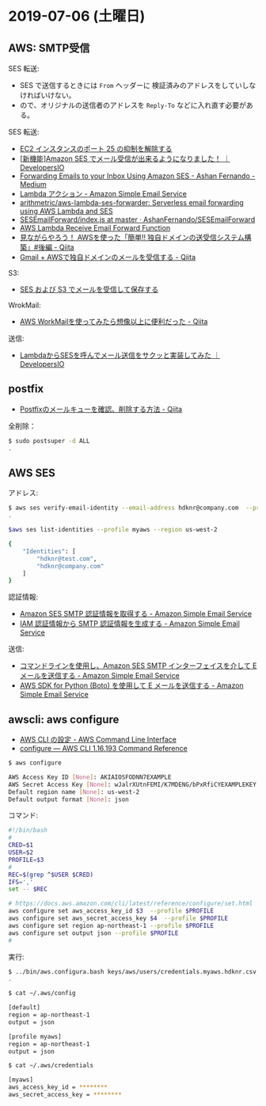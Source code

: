 # 2019-07-06 (土曜日)

## AWS: SMTP受信

SES 転送:

- SES で送信するときには `From` ヘッダーに 検証済みのアドレスをしていしなければいけない。
- ので、オリジナルの送信者のアドレスを `Reply-To` などに入れ直す必要がある。

SES 転送:

- [EC2 インスタンスのポート 25 の抑制を解除する](https://aws.amazon.com/jp/premiumsupport/knowledge-center/ec2-port-25-throttle/)
- [[新機能]Amazon SES でメール受信が出来るようになりました！ ｜ DevelopersIO](https://dev.classmethod.jp/cloud/receiving-email-with-amazon-ses/)
- [Forwarding Emails to your Inbox Using Amazon SES - Ashan Fernando - Medium](https://medium.com/@ashan.fernando/forwarding-emails-to-your-inbox-using-amazon-ses-2d261d60e417)
- [Lambda アクション - Amazon Simple Email Service](https://docs.aws.amazon.com/ja_jp/ses/latest/DeveloperGuide/receiving-email-action-lambda.html)
- [arithmetric/aws-lambda-ses-forwarder: Serverless email forwarding using AWS Lambda and SES](https://github.com/arithmetric/aws-lambda-ses-forwarder)
- [SESEmailForward/index.js at master · AshanFernando/SESEmailForward](https://github.com/AshanFernando/SESEmailForward/blob/master/index.js)
- [AWS Lambda Receive Email Forward Function](https://gist.github.com/dkavraal/356dc60f8f6beb8b5070e891adadab96)
- [見ながらやろう！ AWSを使った「簡単!! 独自ドメインの送受信システム構築」#後編 - Qiita](https://qiita.com/nago3/items/df0d4705841d22404d10)
- [Gmail + AWSで独自ドメインのメールを受信する - Qiita](https://qiita.com/komakomako/items/a1ed84b58b46eb434cf2)


S3:

- [SES および S3 でメールを受信して​​保存する](https://aws.amazon.com/jp/premiumsupport/knowledge-center/ses-receive-inbound-emails/)

WrokMail:

- [AWS WorkMailを使ってみたら想像以上に便利だった - Qiita](https://qiita.com/ysKey2/items/2b019337772f8499beec)

送信:

- [LambdaからSESを呼んでメール送信をサクッと実装してみた ｜ DevelopersIO](https://dev.classmethod.jp/cloud/aws/lambda-to-ses/)

## postfix

- [Postfixのメールキューを確認、削除する方法 - Qiita](https://qiita.com/pb_tmz08/items/60c760d71da00fcf5d9b)

全削除：

~~~bash
$ sudo postsuper -d ALL
.
~~~

## AWS SES

アドレス:

~~~bash
$ aws ses verify-email-identity --email-address hdknr@company.com  --profile myaws --region us-west-2
.
~~~

~~~bash
$aws ses list-identities --profile myaws --region us-west-2

{
    "Identities": [
        "hdknr@test.com",
        "hdknr@company.com"
    ]
}
~~~

認証情報:

- [Amazon SES SMTP 認証情報を取得する - Amazon Simple Email Service](https://docs.aws.amazon.com/ja_jp/ses/latest/DeveloperGuide/smtp-credentials.html)
- [IAM 認証情報から SMTP 認証情報を生成する - Amazon Simple Email Service](https://docs.aws.amazon.com/ja_jp/ses/latest/DeveloperGuide/example-create-smtp-credentials.html)

送信:

- [コマンドラインを使用し、Amazon SES SMTP インターフェイスを介して E メールを送信する - Amazon Simple Email Service](https://docs.aws.amazon.com/ja_jp/ses/latest/DeveloperGuide/send-email-smtp-client-command-line.html)
- [AWS SDK for Python (Boto) を使用して E メールを送信する - Amazon Simple Email Service](https://docs.aws.amazon.com/ja_jp/ses/latest/DeveloperGuide/send-using-sdk-python.html)

## awscli: aws configure

- [AWS CLI の設定 - AWS Command Line Interface](https://docs.aws.amazon.com/ja_jp/cli/latest/userguide/cli-chap-configure.html)
- [configure — AWS CLI 1.16.193 Command Reference](https://docs.aws.amazon.com/cli/latest/reference/configure/)

~~~bash
$ aws configure

AWS Access Key ID [None]: AKIAIOSFODNN7EXAMPLE
AWS Secret Access Key [None]: wJalrXUtnFEMI/K7MDENG/bPxRfiCYEXAMPLEKEY
Default region name [None]: us-west-2
Default output format [None]: json
~~~

コマンド:

~~~bash
#!/bin/bash
#
CRED=$1
USER=$2
PROFILE=$3
#
REC=$(grep ^$USER $CRED)
IFS=','
set -- $REC

# https://docs.aws.amazon.com/cli/latest/reference/configure/set.html
aws configure set aws_access_key_id $3  --profile $PROFILE
aws configure set aws_secret_access_key $4  --profile $PROFILE
aws configure set region ap-northeast-1 --profile $PROFILE
aws configure set output json --profile $PROFILE
#
~~~

実行:

~~~bash
$ ../bin/aws.configura.bash keys/aws/users/credentials.myaws.hdknr.csv hdknr myaws
.
~~~

~~~bash
$ cat ~/.aws/config

[default]
region = ap-northeast-1
output = json

[profile myaws]
region = ap-northeast-1
output = json
~~~

~~~bash
$ cat ~/.aws/credentials

[myaws]
aws_access_key_id = ********
aws_secret_access_key = ********
~~~~
